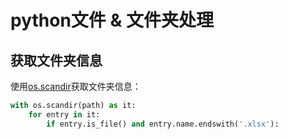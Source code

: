 # python文件 & 文件夹处理

## 获取文件夹信息

使用[os.scandir](https://docs.python.org/3/library/os.html#os.scandir)获取文件夹信息：

``` python
with os.scandir(path) as it:
    for entry in it:
        if entry.is_file() and entry.name.endswith('.xlsx'):
```